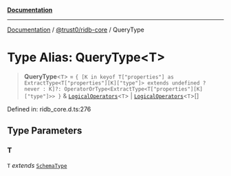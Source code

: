 [**Documentation**](../../../README.md)

***

[Documentation](../../../README.md) / [@trust0/ridb-core](../README.md) / QueryType

# Type Alias: QueryType\<T\>

> **QueryType**\<`T`\> = `{ [K in keyof T["properties"] as ExtractType<T["properties"][K]["type"]> extends undefined ? never : K]?: OperatorOrType<ExtractType<T["properties"][K]["type"]>> }` & [`LogicalOperators`](LogicalOperators.md)\<`T`\> \| [`LogicalOperators`](LogicalOperators.md)\<`T`\>[]

Defined in: ridb\_core.d.ts:276

## Type Parameters

### T

`T` *extends* [`SchemaType`](SchemaType.md)
